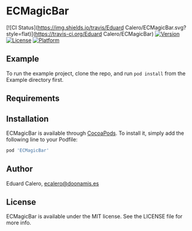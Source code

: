 # ECMagicBar

[![CI Status](https://img.shields.io/travis/Eduard Calero/ECMagicBar.svg?style=flat)](https://travis-ci.org/Eduard Calero/ECMagicBar)
[![Version](https://img.shields.io/cocoapods/v/ECMagicBar.svg?style=flat)](https://cocoapods.org/pods/ECMagicBar)
[![License](https://img.shields.io/cocoapods/l/ECMagicBar.svg?style=flat)](https://cocoapods.org/pods/ECMagicBar)
[![Platform](https://img.shields.io/cocoapods/p/ECMagicBar.svg?style=flat)](https://cocoapods.org/pods/ECMagicBar)

## Example

To run the example project, clone the repo, and run `pod install` from the Example directory first.

## Requirements

## Installation

ECMagicBar is available through [CocoaPods](https://cocoapods.org). To install
it, simply add the following line to your Podfile:

```ruby
pod 'ECMagicBar'
```

## Author

Eduard Calero, ecalero@doonamis.es

## License

ECMagicBar is available under the MIT license. See the LICENSE file for more info.
